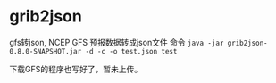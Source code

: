 # grib2json
gfs转json, NCEP GFS 预报数据转成json文件
命令 `java -jar grib2json-0.8.0-SNAPSHOT.jar -d -c -o test.json test`

下载GFS的程序也写好了，暂未上传。
